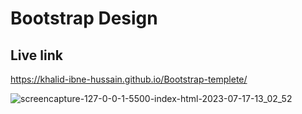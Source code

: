# Bootstrap Design
## Live link
https://khalid-ibne-hussain.github.io/Bootstrap-templete/

![screencapture-127-0-0-1-5500-index-html-2023-07-17-13_02_52](https://github.com/khalid-Ibne-Hussain/Bootstrap-templete/assets/76039658/e05c849d-f609-4c48-8449-476936fb4aeb)
